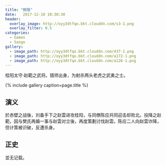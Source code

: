 ```yaml
---
title: "鲍隆"
date:   2017-12-10 10:30:30
header:
  overlay_image: http://oyy3dtfqo.bkt.clouddn.com/s3-1.png
  overlay_filter: 0.5
categories:
  - Games
  - Sango
gallery:
  - image_path: http://oyy3dtfqo.bkt.clouddn.com/437-1.png
  - image_path: http://oyy3dtfqo.bkt.clouddn.com/a172-1.png
  - image_path: http://oyy3dtfqo.bkt.clouddn.com/a126-1.png
---
```


桂阳太守·赵範之武将。猎师出身，为射杀两头老虎之武勇之士。

{% include gallery caption=page.title %}

## 演义

於赤壁之战後，刘备手下之赵雲进攻桂阳，与同僚陈应共同迎击却败北。投降之赵範，因与樊氏再婚一事与赵雲对立後，再度策劃讨伐赵雲。陈应二人向赵雲诈降，但计策被识破，反遭杀身。

## 正史

並无记载。
